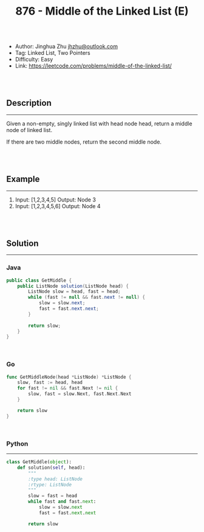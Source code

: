 # <center>876 - Middle of the Linked List (E)</center> 



<br></br>

* Author: Jinghua Zhu <jhzhu@outlook.com>
* Tag: Linked List, Two Pointers
* Difficulty: Easy
* Link: https://leetcode.com/problems/middle-of-the-linked-list/

<br></br>



## Description
----
Given a non-empty, singly linked list with head node head, return a middle node of linked list.

If there are two middle nodes, return the second middle node.

<br></br>



## Example
----
1. Input: [1,2,3,4,5] Output: Node 3
2. Input: [1,2,3,4,5,6] Output: Node 4

<br></br>



## Solution
----
### Java
```java
public class GetMiddle {
	public ListNode solution(ListNode head) {
		ListNode slow = head, fast = head;
        while (fast != null && fast.next != null) {
            slow = slow.next;
            fast = fast.next.next;
        }
        
        return slow;
	}
}
```

<br>


### Go
```go
func GetMiddleNode(head *ListNode) *ListNode {
	slow, fast := head, head
	for fast != nil && fast.Next != nil {
		slow, fast = slow.Next, fast.Next.Next
	}

	return slow
}
```

<br>


### Python
----
```python
class GetMiddle(object):
    def solution(self, head):
        """
        :type head: ListNode
        :rtype: ListNode
        """
        slow = fast = head
        while fast and fast.next:
            slow = slow.next
            fast = fast.next.next

        return slow
```